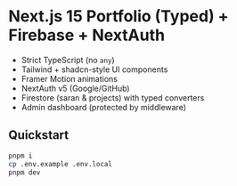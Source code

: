 # Next.js 15 Portfolio (Typed) + Firebase + NextAuth
- Strict TypeScript (no `any`)
- Tailwind + shadcn-style UI components
- Framer Motion animations
- NextAuth v5 (Google/GitHub)
- Firestore (saran & projects) with typed converters
- Admin dashboard (protected by middleware)

## Quickstart
```bash
pnpm i
cp .env.example .env.local
pnpm dev
```
